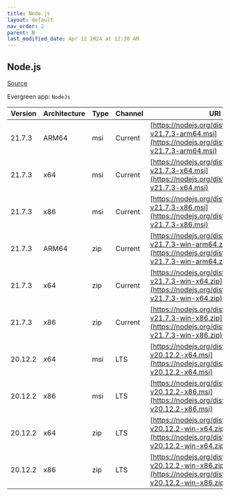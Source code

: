 ```yaml
---
title: Node.js
layout: default
nav_order: 2
parent: N
last_modified_date: Apr 12 2024 at 12:30 AM
---
```


## Node.js

[Source](https://nodejs.org/)

Evergreen app: `NodeJs`

| Version | Architecture | Type | Channel | URI                                                                                                                      |
| ------- | ------------ | ---- | ------- | ------------------------------------------------------------------------------------------------------------------------ |
| 21.7.3  | ARM64        | msi  | Current | [https://nodejs.org/dist/v21.7.3/node-v21.7.3-arm64.msi](https://nodejs.org/dist/v21.7.3/node-v21.7.3-arm64.msi)         |
| 21.7.3  | x64          | msi  | Current | [https://nodejs.org/dist/v21.7.3/node-v21.7.3-x64.msi](https://nodejs.org/dist/v21.7.3/node-v21.7.3-x64.msi)             |
| 21.7.3  | x86          | msi  | Current | [https://nodejs.org/dist/v21.7.3/node-v21.7.3-x86.msi](https://nodejs.org/dist/v21.7.3/node-v21.7.3-x86.msi)             |
| 21.7.3  | ARM64        | zip  | Current | [https://nodejs.org/dist/v21.7.3/node-v21.7.3-win-arm64.zip](https://nodejs.org/dist/v21.7.3/node-v21.7.3-win-arm64.zip) |
| 21.7.3  | x64          | zip  | Current | [https://nodejs.org/dist/v21.7.3/node-v21.7.3-win-x64.zip](https://nodejs.org/dist/v21.7.3/node-v21.7.3-win-x64.zip)     |
| 21.7.3  | x86          | zip  | Current | [https://nodejs.org/dist/v21.7.3/node-v21.7.3-win-x86.zip](https://nodejs.org/dist/v21.7.3/node-v21.7.3-win-x86.zip)     |
| 20.12.2 | x64          | msi  | LTS     | [https://nodejs.org/dist/v20.12.2/node-v20.12.2-x64.msi](https://nodejs.org/dist/v20.12.2/node-v20.12.2-x64.msi)         |
| 20.12.2 | x86          | msi  | LTS     | [https://nodejs.org/dist/v20.12.2/node-v20.12.2-x86.msi](https://nodejs.org/dist/v20.12.2/node-v20.12.2-x86.msi)         |
| 20.12.2 | x64          | zip  | LTS     | [https://nodejs.org/dist/v20.12.2/node-v20.12.2-win-x64.zip](https://nodejs.org/dist/v20.12.2/node-v20.12.2-win-x64.zip) |
| 20.12.2 | x86          | zip  | LTS     | [https://nodejs.org/dist/v20.12.2/node-v20.12.2-win-x86.zip](https://nodejs.org/dist/v20.12.2/node-v20.12.2-win-x86.zip) |
